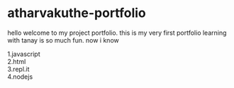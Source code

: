 # atharvakuthe-portfolio
hello welcome to my project portfolio.
 this is my very first portfolio
learning with tanay is so much fun.
 now i know

1.javascript   
2.html  
3.repl.it  
4.nodejs